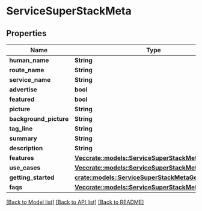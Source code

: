 # ServiceSuperStackMeta

## Properties

Name | Type | Description | Notes
------------ | ------------- | ------------- | -------------
**human_name** | **String** |  | 
**route_name** | **String** |  | 
**service_name** | **String** |  | 
**advertise** | **bool** |  | 
**featured** | **bool** |  | 
**picture** | **String** |  | 
**background_picture** | **String** |  | 
**tag_line** | **String** |  | 
**summary** | **String** |  | 
**description** | **String** |  | 
**features** | [**Vec<crate::models::ServiceSuperStackMetaFeature>**](ServiceSuperStackMetaFeature.md) |  | 
**use_cases** | [**Vec<crate::models::ServiceSuperStackMetaUseCase>**](ServiceSuperStackMetaUseCase.md) |  | 
**getting_started** | [**crate::models::ServiceSuperStackMetaGettingStarted**](ServiceSuperStackMetaGettingStarted.md) |  | 
**faqs** | [**Vec<crate::models::ServiceSuperStackMetaFaq>**](ServiceSuperStackMetaFaq.md) |  | 

[[Back to Model list]](../README.md#documentation-for-models) [[Back to API list]](../README.md#documentation-for-api-endpoints) [[Back to README]](../README.md)


